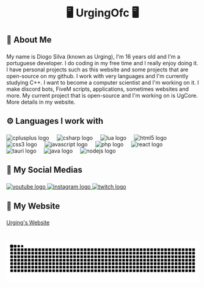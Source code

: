<h1 align="center">🖥 UrgingOfc 🖥</h1>

###

<h2 align="left">📜 About Me</h2>

###

<p align="left">My name is Diogo Silva (known as Urging), I'm 16 years old and I'm a portuguese developer. I do coding in my free time and I really enjoy doing it. I have personal projects such as this website and some projects that are open-source on my github. I work with very languages and I'm currently studying C++. I want to become a computer scientist and I'm working on it. I make discord bots, FiveM scripts, applications, sometimes websites and more. My current project that is open-source and I'm working on is UgCore. More details in my website.</p>

###

<h2 align="left">⚙ Languages I work with</h2>

###

<div align="left">
  <img src="https://cdn.jsdelivr.net/gh/devicons/devicon/icons/cplusplus/cplusplus-original.svg" height="40" alt="cplusplus logo"  />
  <img width="12" />
  <img src="https://cdn.jsdelivr.net/gh/devicons/devicon/icons/csharp/csharp-original.svg" height="40" alt="csharp logo"  />
  <img width="12" />
  <img src="https://cdn.jsdelivr.net/gh/devicons/devicon/icons/lua/lua-original.svg" height="40" alt="lua logo"  />
  <img width="12" />
  <img src="https://cdn.jsdelivr.net/gh/devicons/devicon/icons/html5/html5-original.svg" height="40" alt="html5 logo"  />
  <img width="12" />
  <img src="https://cdn.jsdelivr.net/gh/devicons/devicon/icons/css3/css3-original.svg" height="40" alt="css3 logo"  />
  <img width="12" />
  <img src="https://cdn.jsdelivr.net/gh/devicons/devicon/icons/javascript/javascript-original.svg" height="40" alt="javascript logo"  />
  <img width="12" />
  <img src="https://cdn.jsdelivr.net/gh/devicons/devicon/icons/php/php-original.svg" height="40" alt="php logo"  />
  <img width="12" />
  <img src="https://cdn.jsdelivr.net/gh/devicons/devicon/icons/react/react-original.svg" height="40" alt="react logo"  />
  <img width="12" />
  <img src="https://cdn.jsdelivr.net/gh/devicons/devicon/icons/tauri/tauri-original.svg" height="40" alt="tauri logo"  />
  <img width="12" />
  <img src="https://cdn.jsdelivr.net/gh/devicons/devicon/icons/java/java-original.svg" height="40" alt="java logo"  />
  <img width="12" />
  <img src="https://cdn.jsdelivr.net/gh/devicons/devicon/icons/nodejs/nodejs-original.svg" height="40" alt="nodejs logo"  />
</div>

###

<h2 align="left">📸 My Social Medias</h2>

###

<div align="left">
  <a href="https://youtube.com/@UrgingOfc_" target="_blank">
    <img src="https://raw.githubusercontent.com/maurodesouza/profile-readme-generator/master/src/assets/icons/social/youtube/default.svg" width="87" height="55" alt="youtube logo"  />
  </a>
  <a href="https://instagram.com/urgingofc/" target="_blank">
    <img src="https://raw.githubusercontent.com/maurodesouza/profile-readme-generator/master/src/assets/icons/social/instagram/default.svg" width="87" height="55" alt="instagram logo"  />
  </a>
  <a href="https://twitch.tv/urgingofc" target="_blank">
    <img src="https://raw.githubusercontent.com/maurodesouza/profile-readme-generator/master/src/assets/icons/social/twitch/default.svg" width="87" height="55" alt="twitch logo"  />
  </a>
</div>

###

<h2 align="left">🔗 My Website</h2>

###

<p align="left"><a href="https://urging.is-a.dev/" target="_blank">Urging's Website</a></p>

###

<br clear="both">

<img src="https://raw.githubusercontent.com/UrgingOfc/UrgingOfc/output/snake.svg" alt="Snake animation" />

###
